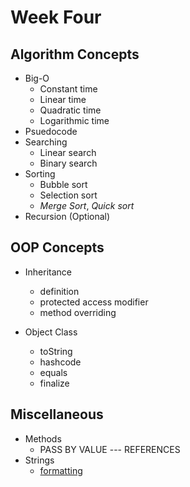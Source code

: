 # Week Four

## Algorithm Concepts
- Big-O
    * Constant time
    * Linear time 
    * Quadratic time
    * Logarithmic time
- Psuedocode
- Searching 
    * Linear search 
    * Binary search
- Sorting 
    * Bubble sort 
    * Selection sort
    * *Merge Sort*, *Quick sort*
- Recursion (Optional)

## OOP Concepts
* Inheritance 
    - definition
    - protected access modifier
    - method overriding 

* Object Class 
    - toString
    - hashcode
    - equals
    - finalize 


## Miscellaneous
* Methods
    - PASS BY VALUE --- REFERENCES
* Strings
    - [formatting](../StringFormatCheatSheet.md)


